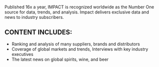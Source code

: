 Published 16x a year, IMPACT is recognized worldwide as the Number One source for data, trends, and analysis. Impact delivers exclusive data and news to industry subscribers.

 

## CONTENT INCLUDES:

- Ranking and analysis of many suppliers, brands and distributors 
- Coverage of global markets and trends, Interviews with key industry executives
- The latest news on global spirits, wine, and beer